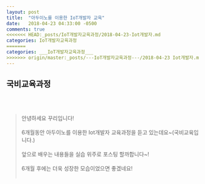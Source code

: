 ```yaml
---
layout: post
title:  "아두이노를 이용한 IoT개발자 교육"
date:   2018-04-23 04:33:00 -0500
comments: true
<<<<<<< HEAD:_posts/IoT개발자교육과정/2018-04-23-Iot개발자.md
categories: IoT개발자교육과정
=======
categories: ___IoT개발자교육과정___
>>>>>>> origin/master:_posts/---IoT개발자교육과정---/2018-04-23 Iot개발자.md
---
```


## 국비교육과정
<br>
<br>

>안녕하세요 꾸리입니다!
><br>
><br>
>6개월동안 아두이노를 이용한 Iot개발자 교육과정을 듣고 있는데요~(국비교육입니다.)
><br>
><br>
>앞으로 배우는 내용들을 실습 위주로 포스팅 할까합니다~!
><br>
><br>
>6개월 후에는 더욱 성장한 모습이었으면 좋겠네요!
><br>
><br>


